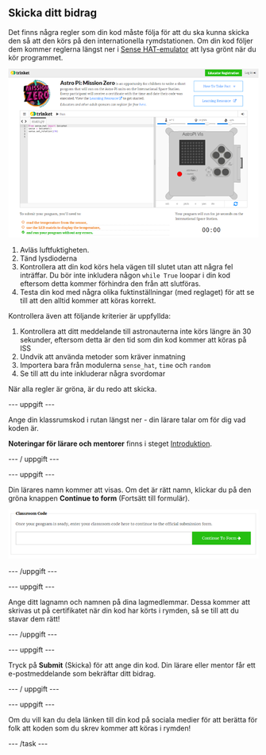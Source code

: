 ## Skicka ditt bidrag

Det finns några regler som din kod måste följa för att du ska kunna skicka den så att den körs på den internationella rymdstationen. Om din kod följer dem kommer reglerna längst ner i [Sense HAT-emulator](https://trinket.io/mission-zero) att lysa grönt när du kör programmet.

![En skärmdump av Mission Zero Trinket -sidorna som visar inlämningsknappen och kriteriekontrollerna till vänster. De två översta ("läs fuktighet" och "använd lysdioderna") är i orange text, den nedre ("körningar utan fel") är grön ](images/validation.png)

1. Avläs luftfuktigheten.
1. Tänd lysdioderna
1. Kontrollera att din kod körs hela vägen till slutet utan att några fel inträffar. Du bör inte inkludera någon `while True` loopar i din kod eftersom detta kommer förhindra den från att slutföras.
1. Testa din kod med några olika fuktinställningar (med reglaget) för att se till att den alltid kommer att köras korrekt.

Kontrollera även att följande kriterier är uppfyllda:

1. Kontrollera att ditt meddelande till astronauterna inte körs längre än 30 sekunder, eftersom detta är den tid som din kod kommer att köras på ISS
1. Undvik att använda metoder som kräver inmatning
1. Importera bara från modulerna `sense_hat`, `time` och `random`
1. Se till att du inte inkluderar några svordomar

När alla regler är gröna, är du redo att skicka.

--- uppgift ---

Ange din klassrumskod i rutan längst ner - din lärare talar om för dig vad koden är.

**Noteringar för lärare och mentorer** finns i steget [Introduktion](https://projects.raspberrypi.org/sv-SE/projects/astro-pi-mission-zero/1).

--- / uppgift ---

--- uppgift ---

Din lärares namn kommer att visas. Om det är rätt namn, klickar du på den gröna knappen **Continue to form** (Fortsätt till formulär).

![Fortsätt till formulär](images/continue-to-form.png)

--- /uppgift ---

--- uppgift ---

Ange ditt lagnamn och namnen på dina lagmedlemmar. Dessa kommer att skrivas ut på certifikatet när din kod har körts i rymden, så se till att du stavar dem rätt!

--- /uppgift ---

--- uppgift ---

Tryck på **Submit** (Skicka) för att ange din kod. Din lärare eller mentor får ett e-postmeddelande som bekräftar ditt bidrag.

--- / uppgift ---

--- uppgift ---

Om du vill kan du dela länken till din kod på sociala medier för att berätta för folk att koden som du skrev kommer att köras i rymden!

--- /task ---
